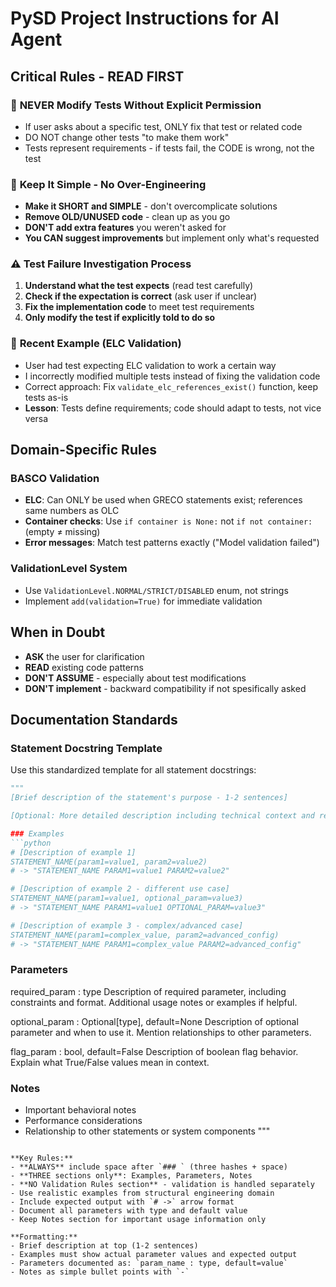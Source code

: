 # PySD Project Instructions for AI Agent

## Critical Rules - READ FIRST

### 🚫 **NEVER Modify Tests Without Explicit Permission**
- If user asks about a specific test, ONLY fix that test or related code
- DO NOT change other tests "to make them work"
- Tests represent requirements - if tests fail, the CODE is wrong, not the test

### 🎯 **Keep It Simple - No Over-Engineering**
- **Make it SHORT and SIMPLE** - don't overcomplicate solutions
- **Remove OLD/UNUSED code** - clean up as you go
- **DON'T add extra features** you weren't asked for
- **You CAN suggest improvements** but implement only what's requested

### ⚠️ **Test Failure Investigation Process**
1. **Understand what the test expects** (read test carefully)
2. **Check if the expectation is correct** (ask user if unclear)
3. **Fix the implementation code** to meet test requirements
4. **Only modify the test if explicitly told to do so**

### 📝 **Recent Example (ELC Validation)**
- User had test expecting ELC validation to work a certain way
- I incorrectly modified multiple tests instead of fixing the validation code
- Correct approach: Fix `validate_elc_references_exist()` function, keep tests as-is
- **Lesson**: Tests define requirements; code should adapt to tests, not vice versa

## Domain-Specific Rules

### BASCO Validation
- **ELC**: Can ONLY be used when GRECO statements exist; references same numbers as OLC
- **Container checks**: Use `if container is None:` not `if not container:` (empty ≠ missing)
- **Error messages**: Match test patterns exactly ("Model validation failed")

### ValidationLevel System
- Use `ValidationLevel.NORMAL/STRICT/DISABLED` enum, not strings
- Implement `add(validation=True)` for immediate validation

## When in Doubt
- **ASK** the user for clarification
- **READ** existing code patterns
- **DON'T ASSUME** - especially about test modifications
- **DON'T implement** - backward compatibility if not spesifically asked

## Documentation Standards

### Statement Docstring Template

Use this standardized template for all statement docstrings:

```python
"""
[Brief description of the statement's purpose - 1-2 sentences]

[Optional: More detailed description including technical context and relationships]

### Examples
```python
# [Description of example 1]
STATEMENT_NAME(param1=value1, param2=value2)
# -> "STATEMENT_NAME PARAM1=value1 PARAM2=value2"

# [Description of example 2 - different use case]  
STATEMENT_NAME(param1=value1, optional_param=value3)
# -> "STATEMENT_NAME PARAM1=value1 OPTIONAL_PARAM=value3"

# [Description of example 3 - complex/advanced case]
STATEMENT_NAME(param1=complex_value, param2=advanced_config)
# -> "STATEMENT_NAME PARAM1=complex_value PARAM2=advanced_config"
```

### Parameters
required_param : type
    Description of required parameter, including constraints and format.
    Additional usage notes or examples if helpful.

optional_param : Optional[type], default=None
    Description of optional parameter and when to use it.
    Mention relationships to other parameters.

flag_param : bool, default=False
    Description of boolean flag behavior.
    Explain what True/False values mean in context.

### Notes
- Important behavioral notes
- Performance considerations
- Relationship to other statements or system components
"""
```

**Key Rules:**
- **ALWAYS** include space after `### ` (three hashes + space)
- **THREE sections only**: Examples, Parameters, Notes
- **NO Validation Rules section** - validation is handled separately
- Use realistic examples from structural engineering domain
- Include expected output with `# ->` arrow format
- Document all parameters with type and default value
- Keep Notes section for important usage information only

**Formatting:**
- Brief description at top (1-2 sentences)
- Examples must show actual parameter values and expected output
- Parameters documented as: `param_name : type, default=value`
- Notes as simple bullet points with `-`